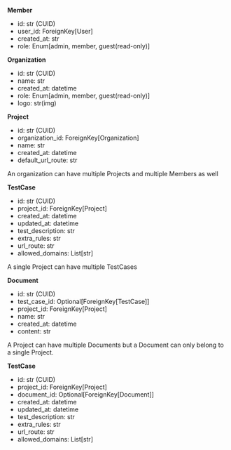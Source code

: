 **Member**
- id: str (CUID)
- user_id: ForeignKey[User]
- created_at: str
- role: Enum[admin, member, guest(read-only)]

**Organization**
- id: str (CUID)
- name: str
- created_at: datetime
- role: Enum[admin, member, guest(read-only)]
- logo: str(img)

**Project**
- id: str (CUID)
- organization_id: ForeignKey[Organization]
- name: str
- created_at: datetime
- default_url_route: str

An organization can have multiple Projects and multiple Members as well

**TestCase**
- id: str (CUID)
- project_id: ForeignKey[Project]
- created_at: datetime
- updated_at: datetime
- test_description: str
- extra_rules: str
- url_route: str
- allowed_domains: List[str]

A single Project can have multiple TestCases

**Document**
- id: str (CUID)
- test_case_id: Optional[ForeignKey[TestCase]]
- project_id: ForeignKey[Project]
- name: str
- created_at: datetime
- content: str

A Project can have multiple Documents but a Document can only belong to a single Project.

**TestCase**
- id: str (CUID)
- project_id: ForeignKey[Project]
- document_id: Optional[ForeignKey[Document]]
- created_at: datetime
- updated_at: datetime
- test_description: str
- extra_rules: str
- url_route: str
- allowed_domains: List[str]

